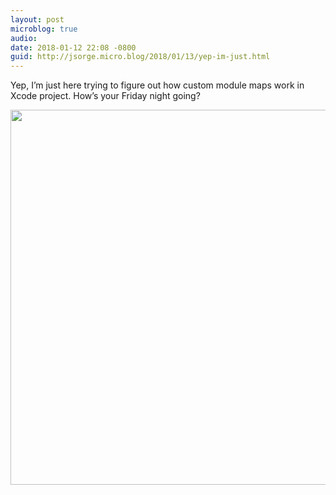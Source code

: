 ```yaml
---
layout: post
microblog: true
audio: 
date: 2018-01-12 22:08 -0800
guid: http://jsorge.micro.blog/2018/01/13/yep-im-just.html
---
```

Yep, I’m just here trying to figure out how custom module maps work in Xcode project. How’s your Friday night going?

<img src="http://mb.jsorge.net/uploads/2018/c5f8dbaae9.jpg" width="600" height="600" />
